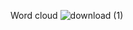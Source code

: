 Word cloud
![download (1)](https://github.com/Subhendu0802/word_cloud/assets/89163743/51137b48-bec2-432d-bcfe-9269c2300cab)
